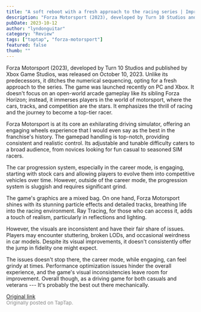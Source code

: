 ```yaml
---
title: "A soft reboot with a fresh approach to the racing series | Impressions - Forza Motorsport"
description: "Forza Motorsport (2023), developed by Turn 10 Studios and published by Xbox Game Studios, was released on October 10, 2023. Unlike its predecessors, it ditches the numerical sequencing, opting for a fresh approach to the series. The game was launched recently on PC and Xbox. It doesn't focus on an open-world arcade gameplay like its sibling Forza Horizon; instead, it immerses players in the world of motorsport, where the cars, tracks, and competition are the stars. It emphasizes the thrill of racing and the journey to become a top-tier racer."
pubDate: 2023-10-12
author: "lyndonguitar"
category: "Review"
tags: ["taptap", "forza-motorsport"]
featured: false
thumb: ""
---
```


Forza Motorsport (2023), developed by Turn 10 Studios and published by Xbox Game Studios, was released on October 10, 2023. Unlike its predecessors, it ditches the numerical sequencing, opting for a fresh approach to the series. The game was launched recently on PC and Xbox. It doesn't focus on an open-world arcade gameplay like its sibling Forza Horizon; instead, it immerses players in the world of motorsport, where the cars, tracks, and competition are the stars. It emphasizes the thrill of racing and the journey to become a top-tier racer.

Forza Motorsport is at its core an exhilarating driving simulator, offering an engaging wheels experience that I would even say as the best in the franchise's history. The gamepad handling is top-notch, providing consistent and realistic control. Its adjustable and tunable difficulty caters to a broad audience, from novices looking for fun casual to seasoned SIM racers.

The car progression system, especially in the career mode, is engaging, starting with stock cars and allowing players to evolve them into competitive vehicles over time. However, outside of the career mode, the progression system is sluggish and requires significant grind.

The game's graphics are a mixed bag. On one hand, Forza Motorsport shines with its stunning particle effects and detailed tracks, breathing life into the racing environment. Ray Tracing, for those who can access it, adds a touch of realism, particularly in reflections and lighting.

However, the visuals are inconsistent and have their fair share of issues. Players may encounter stuttering, broken LODs, and occasional weirdness in car models. Despite its visual improvements, it doesn't consistently offer the jump in fidelity one might expect.

The issues doesn't stop there, the career mode, while engaging, can feel grindy at times. Performance optimization issues hinder the overall experience, and the game's visual inconsistencies leave room for improvement. Overall though, as a driving game for both casuals and veterans --- It's probably the best out there mechanically.

[Original link](https://www.taptap.io/post/6421745)<br><span style="font-size: 0.95em; color: #888;">Originally posted on TapTap.</span>

